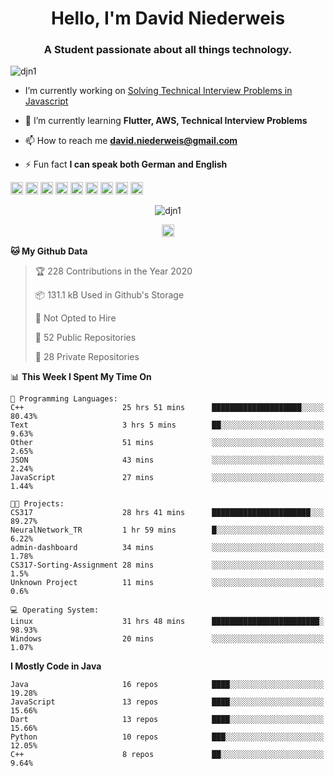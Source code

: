 <h1 align="center">Hello, I'm David Niederweis</h1>
<h3 align="center">A Student passionate about all things technology.</h3>

<p align="left"> <img src="https://komarev.com/ghpvc/?username=djn1" alt="djn1" /> </p>

- I’m currently working on [Solving Technical Interview Problems in Javascript](https://github.com/DJN1/CTCI)

- 🌱 I’m currently learning **Flutter, AWS, Technical Interview Problems**

- 📫 How to reach me **david.niederweis@gmail.com**

- ⚡ Fun fact **I can speak both German and English**

<p align="left"><img src="https://devicons.github.io/devicon/devicon.git/icons/bootstrap/bootstrap-plain.svg" alt="bootstrap" width="20" height="20"/> <img src="https://devicons.github.io/devicon/devicon.git/icons/cplusplus/cplusplus-original.svg" alt="cplusplus" width="20" height="20"/> <img src="https://devicons.github.io/devicon/devicon.git/icons/css3/css3-original-wordmark.svg" alt="css3" width="20" height="20"/> <img src="https://devicons.github.io/devicon/devicon.git/icons/html5/html5-original-wordmark.svg" alt="html5" width="20" height="20"/> <img src="https://devicons.github.io/devicon/devicon.git/icons/javascript/javascript-original.svg" alt="javascript" width="20" height="20"/> <img src="https://devicons.github.io/devicon/devicon.git/icons/nodejs/nodejs-original-wordmark.svg" alt="nodejs" width="20" height="20"/> <img src="https://devicons.github.io/devicon/devicon.git/icons/python/python-original-wordmark.svg" alt="python" width="20" height="20"/> <img src="https://devicons.github.io/devicon/devicon.git/icons/express/express-original-wordmark.svg" alt="express" width="20" height="20"/> <img src="https://cdn.jsdelivr.net/npm/simple-icons@3.1.0/icons/flutter.svg" alt="flutter" width="20" height="20"/></p><p align="center"> <img src="https://github-readme-stats.vercel.app/api?username=djn1&show_icons=true" alt="djn1" /> </p>

<p align="center">
<a href="https://linkedin.com/in/https://www.linkedin.com/in/davidniederweis/" target="blank"><img align="center" src="https://cdn.jsdelivr.net/npm/simple-icons@3.0.1/icons/linkedin.svg" alt="https://www.linkedin.com/in/davidniederweis/" height="20" width="20" /></a>
</p>

<!--START_SECTION:waka-->
**🐱 My Github Data** 

> 🏆 228 Contributions in the Year 2020
 > 
> 📦 131.1 kB Used in Github's Storage 
 > 
> 🚫 Not Opted to Hire
 > 
> 📜 52 Public Repositories
 > 
> 🔑 28 Private Repositories 

📊 **This Week I Spent My Time On** 

```text
💬 Programming Languages: 
C++                      25 hrs 51 mins      ████████████████████░░░░░   80.43% 
Text                     3 hrs 5 mins        ██░░░░░░░░░░░░░░░░░░░░░░░   9.63% 
Other                    51 mins             ░░░░░░░░░░░░░░░░░░░░░░░░░   2.65% 
JSON                     43 mins             ░░░░░░░░░░░░░░░░░░░░░░░░░   2.24% 
JavaScript               27 mins             ░░░░░░░░░░░░░░░░░░░░░░░░░   1.44%

🐱‍💻 Projects: 
CS317                    28 hrs 41 mins      ██████████████████████░░░   89.27% 
NeuralNetwork_TR         1 hr 59 mins        █░░░░░░░░░░░░░░░░░░░░░░░░   6.22% 
admin-dashboard          34 mins             ░░░░░░░░░░░░░░░░░░░░░░░░░   1.78% 
CS317-Sorting-Assignment 28 mins             ░░░░░░░░░░░░░░░░░░░░░░░░░   1.5% 
Unknown Project          11 mins             ░░░░░░░░░░░░░░░░░░░░░░░░░   0.6%

💻 Operating System: 
Linux                    31 hrs 48 mins      ████████████████████████░   98.93% 
Windows                  20 mins             ░░░░░░░░░░░░░░░░░░░░░░░░░   1.07%

```

**I Mostly Code in Java** 

```text
Java                     16 repos            ████░░░░░░░░░░░░░░░░░░░░░   19.28% 
JavaScript               13 repos            ████░░░░░░░░░░░░░░░░░░░░░   15.66% 
Dart                     13 repos            ████░░░░░░░░░░░░░░░░░░░░░   15.66% 
Python                   10 repos            ███░░░░░░░░░░░░░░░░░░░░░░   12.05% 
C++                      8 repos             ██░░░░░░░░░░░░░░░░░░░░░░░   9.64%

```



<!--END_SECTION:waka-->
